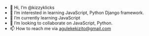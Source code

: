 - 👋 Hi, I’m @kizzyklicks
- 👀 I’m interested in learning JavaScript, Python Django framework.
- 🌱 I’m currently learning JavaScript
- 💞️ I’m looking to collaborate on JavaScript, Python.
- 📫 How to reach me via agulekekizito@gmail.com

<!---
kizzyklicks/kizzyklicks is a ✨ special ✨ repository because its `README.md` (this file) appears on your GitHub profile.
You can click the Preview link to take a look at your changes.
--->
